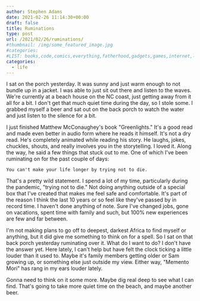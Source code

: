 ```yaml
---
author: Stephen Adams
date: 2021-02-26 11:14:30+00:00
draft: false
title: Ruminations
type: post
url: /2021/02/26/ruminations/
#thumbnail: /img/some_featured_image.jpg
#categories:
#LIST: books,code,comics,everything,fatherhood,gadgets,games,internet,life,movies,music,nerd,podcasting,politics,random,science,tech,tv,video,work,writing
categories:
  - life
---
```


I sat on the porch yesterday. It was sunny and just warm enough to not bundle up in a jacket. I was able to just sit out there and listen to the waves. We're currently at a beach house on the NC coast, just getting away from it all for a bit. I don't get that much quiet time during the day, so I stole some. I grabbed myself a beer and sat out on the back porch to watch the water and just listen to the silence for a bit.

I just finished Matthew McConaughey's book "Greenlights." It's a good read and made even better in audio form where he reads it himself. It's not a dry read. He's completely animated while reading his story. He laughs, jokes, chuckles, shouts, and really involves you in the storytelling. I loved it. Along the way, he said a few things that stuck out to me. One of which I've been ruminating on for the past couple of days:

    You can't make your life longer by trying not to die.

That's a pretty wild statement. I spend a lot of my time, particularly during the pandemic, "trying not to die." Not doing anything outside of a special box that I've created that makes me feel safe and comfortable. It's part of the reason I think the last 10 years or so feel like they've passed by in record time. I haven't done anything of note. Sure I've changed jobs, gone on vacations, spent time with family and such, but 100% new experiences are few and far between.

I'm not making plans to go off to deepest, darkest Africa to find myself or anything, but it did give me something to think on for a spell. So I sat on that back porch yesterday ruminating over it. What do I want to do? I don't have the answer yet. Here lately, I can't help but have felt the clock ticking a little louder than it used to. Maybe it's family members getting older or Sam growing up, or something else just outside my view. Either way, "Memento Mori" has rang in my ears louder lately. 

Gonna need to think on it some more. Maybe dig real deep to see what I can find. That's going to take more quiet time on the beach, and maybe another beer.